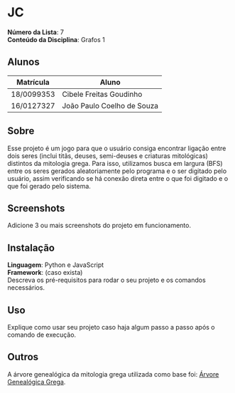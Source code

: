 # JC

**Número da Lista**: 7<br>
**Conteúdo da Disciplina**: Grafos 1<br>

## Alunos
|Matrícula | Aluno |
| -- | -- |
| 18/0099353  | Cibele Freitas Goudinho |
| 16/0127327  | João Paulo Coelho de Souza |

## Sobre 
Esse projeto é um jogo para que o usuário consiga encontrar ligação entre dois seres (inclui titãs, deuses, semi-deuses e criaturas mitológicas) distintos da mitologia grega. Para isso, utilizamos busca em largura (BFS) entre os seres gerados aleatoriamente pelo programa e o ser digitado pelo usuário, assim verificando se há conexão direta entre o que foi digitado e o que foi gerado pelo sistema. 

## Screenshots
Adicione 3 ou mais screenshots do projeto em funcionamento.

## Instalação 
**Linguagem**: Python e JavaScript<br>
**Framework**: (caso exista)<br>
Descreva os pré-requisitos para rodar o seu projeto e os comandos necessários.

## Uso 
Explique como usar seu projeto caso haja algum passo a passo após o comando de execução.

## Outros 
A árvore genealógica da mitologia grega utilizada como base foi: [Árvore Genealógica Grega](https://cdn.discordapp.com/attachments/1043631302743699538/1043633133100224623/unknown.png).




